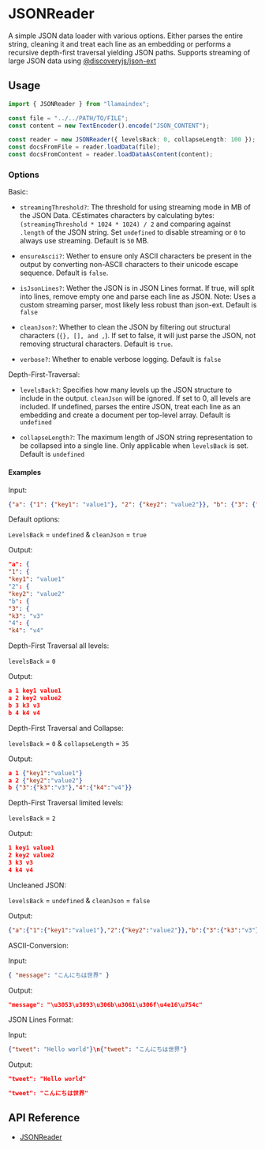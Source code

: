 # JSONReader

A simple JSON data loader with various options.
Either parses the entire string, cleaning it and treat each line as an embedding or performs a recursive depth-first traversal yielding JSON paths.
Supports streaming of large JSON data using [@discoveryjs/json-ext](https://github.com/discoveryjs/json-ext)

## Usage

```ts
import { JSONReader } from "llamaindex";

const file = "../../PATH/TO/FILE";
const content = new TextEncoder().encode("JSON_CONTENT");

const reader = new JSONReader({ levelsBack: 0, collapseLength: 100 });
const docsFromFile = reader.loadData(file);
const docsFromContent = reader.loadDataAsContent(content);
```

### Options

Basic:

- `streamingThreshold?`: The threshold for using streaming mode in MB of the JSON Data. CEstimates characters by calculating bytes: `(streamingThreshold * 1024 * 1024) / 2` and comparing against `.length` of the JSON string. Set `undefined` to disable streaming or `0` to always use streaming. Default is `50` MB.

- `ensureAscii?`: Wether to ensure only ASCII characters be present in the output by converting non-ASCII characters to their unicode escape sequence. Default is `false`.

- `isJsonLines?`: Wether the JSON is in JSON Lines format. If true, will split into lines, remove empty one and parse each line as JSON. Note: Uses a custom streaming parser, most likely less robust than json-ext. Default is `false`

- `cleanJson?`: Whether to clean the JSON by filtering out structural characters (`{}, [], and ,`). If set to false, it will just parse the JSON, not removing structural characters. Default is `true`.

- `verbose?`: Whether to enable verbose logging. Default is `false`

Depth-First-Traversal:

- `levelsBack?`: Specifies how many levels up the JSON structure to include in the output. `cleanJson` will be ignored. If set to 0, all levels are included. If undefined, parses the entire JSON, treat each line as an embedding and create a document per top-level array. Default is `undefined`

- `collapseLength?`: The maximum length of JSON string representation to be collapsed into a single line. Only applicable when `levelsBack` is set. Default is `undefined`

#### Examples

<!-- prettier-ignore-start -->
Input:

```json
{"a": {"1": {"key1": "value1"}, "2": {"key2": "value2"}}, "b": {"3": {"k3": "v3"}, "4": {"k4": "v4"}}}
```

Default options:

`LevelsBack` = `undefined` & `cleanJson` = `true`

Output:

```json
"a": {
"1": {
"key1": "value1"
"2": {
"key2": "value2"
"b": {
"3": {
"k3": "v3"
"4": {
"k4": "v4"
```

Depth-First Traversal all levels:

`levelsBack` = `0`

Output:

```json
a 1 key1 value1
a 2 key2 value2
b 3 k3 v3
b 4 k4 v4
```

Depth-First Traversal and Collapse:

`levelsBack` = `0` & `collapseLength` = `35`

Output:

```json
a 1 {"key1":"value1"}
a 2 {"key2":"value2"}
b {"3":{"k3":"v3"},"4":{"k4":"v4"}}
```

Depth-First Traversal limited levels:

`levelsBack` = `2`

Output:

```json
1 key1 value1
2 key2 value2
3 k3 v3
4 k4 v4
```

Uncleaned JSON:

`levelsBack` = `undefined` & `cleanJson` = `false`

Output:

```json
{"a":{"1":{"key1":"value1"},"2":{"key2":"value2"}},"b":{"3":{"k3":"v3"},"4":{"k4":"v4"}}}
```

ASCII-Conversion:

Input:

```json
{ "message": "こんにちは世界" }
```

Output:

```json
"message": "\u3053\u3093\u306b\u3061\u306f\u4e16\u754c"
```

JSON Lines Format:

Input:

```json
{"tweet": "Hello world"}\n{"tweet": "こんにちは世界"}
```

Output:

```json
"tweet": "Hello world"

"tweet": "こんにちは世界"
```
<!-- prettier-ignore-end -->

## API Reference

- [JSONReader](../../api/classes/JSONReader.md)
